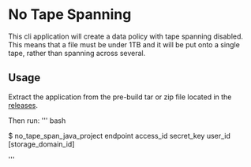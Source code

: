 No Tape Spanning
================

This cli application will create a data policy with tape spanning
disabled.  This means that a file must be under 1TB and it will be
put onto a single tape, rather than spanning across several.

## Usage

Extract the application from the pre-build tar or zip file located in
the
[releases](https://github.com/SpectraLogic/no_tape_span_java_project/releases).

Then run:
''' bash

$ no_tape_span_java_project endpoint access_id secret_key user_id [storage_domain_id]

'''
